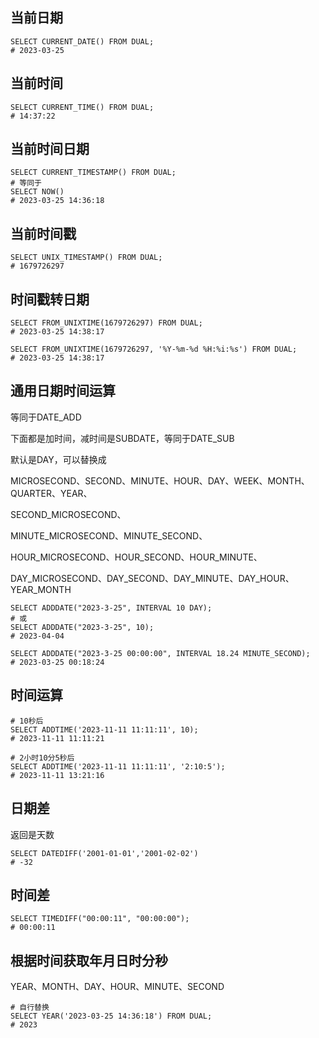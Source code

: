 ## 当前日期

```mysql
SELECT CURRENT_DATE() FROM DUAL;
# 2023-03-25
```



## 当前时间

```mysql
SELECT CURRENT_TIME() FROM DUAL;
# 14:37:22
```



## 当前时间日期

```mysql
SELECT CURRENT_TIMESTAMP() FROM DUAL;
# 等同于
SELECT NOW()
# 2023-03-25 14:36:18
```



## 当前时间戳

```mysql
SELECT UNIX_TIMESTAMP() FROM DUAL;
# 1679726297
```



## 时间戳转日期

```mysql
SELECT FROM_UNIXTIME(1679726297) FROM DUAL;
# 2023-03-25 14:38:17
```

```mysql
SELECT FROM_UNIXTIME(1679726297, '%Y-%m-%d %H:%i:%s') FROM DUAL;
# 2023-03-25 14:38:17
```



## 通用日期时间运算

等同于DATE_ADD

下面都是加时间，减时间是SUBDATE，等同于DATE_SUB

默认是DAY，可以替换成

MICROSECOND、SECOND、MINUTE、HOUR、DAY、WEEK、MONTH、QUARTER、YEAR、

SECOND_MICROSECOND、

MINUTE_MICROSECOND、MINUTE_SECOND、

HOUR_MICROSECOND、HOUR_SECOND、HOUR_MINUTE、

DAY_MICROSECOND、DAY_SECOND、DAY_MINUTE、DAY_HOUR、YEAR_MONTH

```mysql
SELECT ADDDATE("2023-3-25", INTERVAL 10 DAY);
# 或
SELECT ADDDATE("2023-3-25", 10);
# 2023-04-04
```

```mysql
SELECT ADDDATE("2023-3-25 00:00:00", INTERVAL 18.24 MINUTE_SECOND);
# 2023-03-25 00:18:24
```



## 时间运算

```mysql
# 10秒后
SELECT ADDTIME('2023-11-11 11:11:11', 10);
# 2023-11-11 11:11:21
```

```mysql
# 2小时10分5秒后
SELECT ADDTIME('2023-11-11 11:11:11', '2:10:5');
# 2023-11-11 13:21:16
```



## 日期差

返回是天数

```mysql
SELECT DATEDIFF('2001-01-01','2001-02-02')
# -32
```



## 时间差

```mysql
SELECT TIMEDIFF("00:00:11", "00:00:00");
# 00:00:11
```



## 根据时间获取年月日时分秒

YEAR、MONTH、DAY、HOUR、MINUTE、SECOND

```mysql
# 自行替换
SELECT YEAR('2023-03-25 14:36:18') FROM DUAL;
# 2023
```

